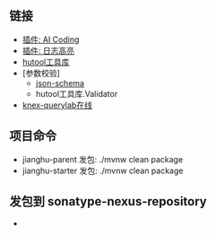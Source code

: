 ## 链接

- [插件: AI Coding](https://tongyi.aliyun.com/lingma/download)
- [插件: 日志高亮](https://plugins.jetbrains.com/plugin/7125-grep-console)
- [hutool工具库](https://doc.hutool.cn/pages/index/)
- [参数校验]
  - [json-schema](https://cswr.github.io/JsonSchema)
  - hutool工具库.Validator
- [knex-querylab在线](https://michaelavila.com/knex-querylab/?query=Q)

## 项目命令

- jianghu-parent  发包:  ./mvnw clean package
- jianghu-starter 发包:  ./mvnw clean package


## 发包到 sonatype-nexus-repository

- 


